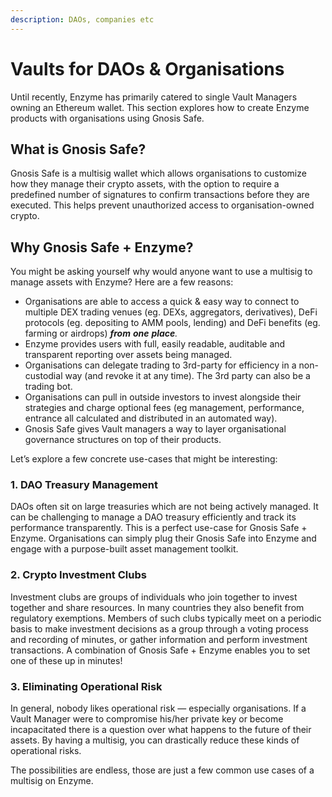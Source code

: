 ```yaml
---
description: DAOs, companies etc
---
```


# Vaults for DAOs & Organisations

Until recently, Enzyme has primarily catered to single Vault Managers owning an Ethereum wallet. This section explores how to create Enzyme products with organisations using Gnosis Safe.

## What is Gnosis Safe?

Gnosis Safe is a multisig wallet which allows organisations to customize how they manage their crypto assets, with the option to require a predefined number of signatures to confirm transactions before they are executed. This helps prevent unauthorized access to organisation-owned crypto.

## **Why Gnosis Safe + Enzyme?** <a href="#b545" id="b545"></a>

You might be asking yourself why would anyone want to use a multisig to manage assets with Enzyme? Here are a few reasons:

* Organisations are able to access a quick & easy way to connect to multiple DEX trading venues (eg. DEXs, aggregators, derivatives), DeFi protocols (eg. depositing to AMM pools, lending) and DeFi benefits (eg. farming or airdrops) _**from**  **one**  **place**._
* Enzyme provides users with full, easily readable, auditable and transparent reporting over assets being managed.
* Organisations can delegate trading to 3rd-party for efficiency in a non-custodial way (and revoke it at any time). The 3rd party can also be a trading bot.
* Organisations can pull in outside investors to invest alongside their strategies and charge optional fees (eg management, performance, entrance all calculated and distributed in an automated way).
* Gnosis Safe gives Vault managers a way to layer organisational governance structures on top of their products.

Let’s explore a few concrete use-cases that might be interesting:

### **1. DAO Treasury Management** <a href="#89e1" id="89e1"></a>

DAOs often sit on large treasuries which are not being actively managed. It can be challenging to manage a DAO treasury efficiently and track its performance transparently. This is a perfect use-case for Gnosis Safe + Enzyme. Organisations can simply plug their Gnosis Safe into Enzyme and engage with a purpose-built asset management toolkit.

### 2. Crypto Investment Clubs

Investment clubs are groups of individuals who join together to invest together and share resources. In many countries they also benefit from regulatory exemptions. Members of such clubs typically meet on a periodic basis to make investment decisions as a group through a voting process and recording of minutes, or gather information and perform investment transactions. A combination of Gnosis Safe + Enzyme enables you to set one of these up in minutes!

### **3. Eliminating Operational Risk** <a href="#5068" id="5068"></a>

In general, nobody likes operational risk — especially organisations. If a Vault Manager were to compromise his/her private key or become incapacitated there is a question over what happens to the future of their assets. By having a multisig, you can drastically reduce these kinds of operational risks.

The possibilities are endless, those are just a few common use cases of a multisig on Enzyme.

